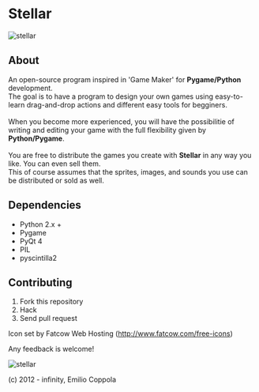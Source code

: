 Stellar
=======
![stellar](https://raw.github.com/Coppolaemilio/stellar/master/Data/stellarsplash.png)

## About
An open-source program inspired in 'Game Maker' for <b>Pygame/Python</b> development.<br/> 
The goal is to have a program to design your own games using easy-to-learn drag-and-drop actions and different easy tools for begginers.<br/>    
When you become more experienced, you will have the possibilitie of writing and editing your game with the full flexibility given by <b>Python/Pygame</b>.<br/>    
You are free to distribute the games you create with <b>Stellar</b> in any way you like. You can even sell them.<br/>
This of course assumes that the sprites, images, and sounds you use can be distributed or sold as well.

## Dependencies
* Python 2.x +
* Pygame
* PyQt 4
* PIL
* pyscintilla2

## Contributing
1. Fork this repository
2. Hack
3. Send pull request


Icon set by Fatcow Web Hosting (http://www.fatcow.com/free-icons)


Any feedback is welcome!

![stellar](https://dl.dropbox.com/u/31195548/Stellar/stellarpreview.png)

(c) 2012 - infinity, Emilio Coppola
